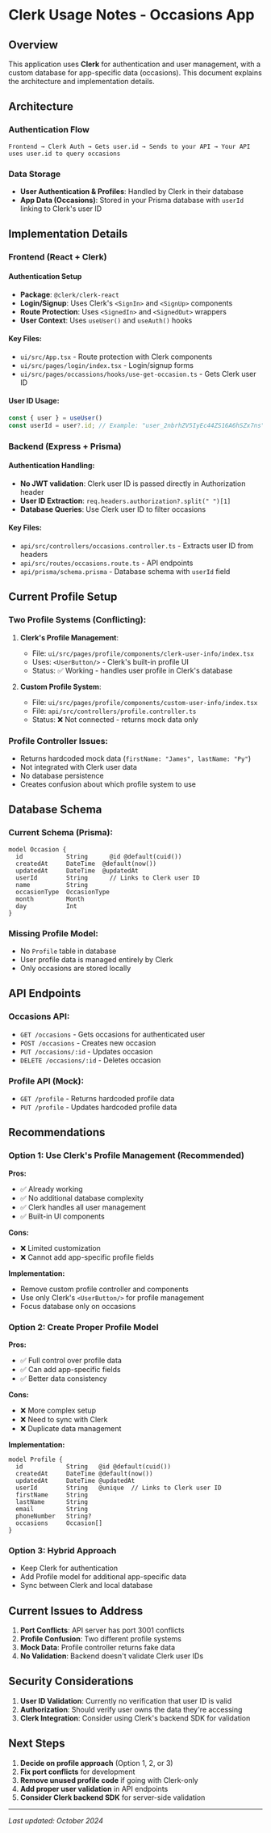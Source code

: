 # Clerk Usage Notes - Occasions App

## Overview

This application uses **Clerk** for authentication and user management, with a custom database for app-specific data (occasions). This document explains the architecture and implementation details.

## Architecture

### Authentication Flow
```
Frontend → Clerk Auth → Gets user.id → Sends to your API → Your API uses user.id to query occasions
```

### Data Storage
- **User Authentication & Profiles**: Handled by Clerk in their database
- **App Data (Occasions)**: Stored in your Prisma database with `userId` linking to Clerk's user ID

## Implementation Details

### Frontend (React + Clerk)

#### Authentication Setup
- **Package**: `@clerk/clerk-react`
- **Login/Signup**: Uses Clerk's `<SignIn>` and `<SignUp>` components
- **Route Protection**: Uses `<SignedIn>` and `<SignedOut>` wrappers
- **User Context**: Uses `useUser()` and `useAuth()` hooks

#### Key Files:
- `ui/src/App.tsx` - Route protection with Clerk components
- `ui/src/pages/login/index.tsx` - Login/signup forms
- `ui/src/pages/occassions/hooks/use-get-occasion.ts` - Gets Clerk user ID

#### User ID Usage:
```typescript
const { user } = useUser()
const userId = user?.id; // Example: "user_2nbrhZV5IyEc44ZS16A6hSZx7ns"
```

### Backend (Express + Prisma)

#### Authentication Handling:
- **No JWT validation**: Clerk user ID is passed directly in Authorization header
- **User ID Extraction**: `req.headers.authorization?.split(" ")[1]`
- **Database Queries**: Use Clerk user ID to filter occasions

#### Key Files:
- `api/src/controllers/occasions.controller.ts` - Extracts user ID from headers
- `api/src/routes/occasions.route.ts` - API endpoints
- `api/prisma/schema.prisma` - Database schema with `userId` field

## Current Profile Setup

### Two Profile Systems (Conflicting):

1. **Clerk's Profile Management**:
   - File: `ui/src/pages/profile/components/clerk-user-info/index.tsx`
   - Uses: `<UserButton/>` - Clerk's built-in profile UI
   - Status: ✅ Working - handles user profile in Clerk's database

2. **Custom Profile System**:
   - File: `ui/src/pages/profile/components/custom-user-info/index.tsx`
   - File: `api/src/controllers/profile.controller.ts`
   - Status: ❌ Not connected - returns mock data only

### Profile Controller Issues:
- Returns hardcoded mock data (`firstName: "James", lastName: "Py"`)
- Not integrated with Clerk user data
- No database persistence
- Creates confusion about which profile system to use

## Database Schema

### Current Schema (Prisma):
```prisma
model Occasion {
  id            String      @id @default(cuid())
  createdAt     DateTime  @default(now())
  updatedAt     DateTime  @updatedAt
  userId        String      // Links to Clerk user ID
  name          String
  occasionType  OccasionType
  month         Month
  day           Int
}
```

### Missing Profile Model:
- No `Profile` table in database
- User profile data is managed entirely by Clerk
- Only occasions are stored locally

## API Endpoints

### Occasions API:
- `GET /occasions` - Gets occasions for authenticated user
- `POST /occasions` - Creates new occasion
- `PUT /occasions/:id` - Updates occasion
- `DELETE /occasions/:id` - Deletes occasion

### Profile API (Mock):
- `GET /profile` - Returns hardcoded profile data
- `PUT /profile` - Updates hardcoded profile data

## Recommendations

### Option 1: Use Clerk's Profile Management (Recommended)
**Pros:**
- ✅ Already working
- ✅ No additional database complexity
- ✅ Clerk handles all user management
- ✅ Built-in UI components

**Cons:**
- ❌ Limited customization
- ❌ Cannot add app-specific profile fields

**Implementation:**
- Remove custom profile controller and components
- Use only Clerk's `<UserButton/>` for profile management
- Focus database only on occasions

### Option 2: Create Proper Profile Model
**Pros:**
- ✅ Full control over profile data
- ✅ Can add app-specific fields
- ✅ Better data consistency

**Cons:**
- ❌ More complex setup
- ❌ Need to sync with Clerk
- ❌ Duplicate data management

**Implementation:**
```prisma
model Profile {
  id            String   @id @default(cuid())
  createdAt     DateTime @default(now())
  updatedAt     DateTime @updatedAt
  userId        String   @unique  // Links to Clerk user ID
  firstName     String
  lastName      String
  email         String
  phoneNumber   String?
  occasions     Occasion[]
}
```

### Option 3: Hybrid Approach
- Keep Clerk for authentication
- Add Profile model for additional app-specific data
- Sync between Clerk and local database

## Current Issues to Address

1. **Port Conflicts**: API server has port 3001 conflicts
2. **Profile Confusion**: Two different profile systems
3. **Mock Data**: Profile controller returns fake data
4. **No Validation**: Backend doesn't validate Clerk user IDs

## Security Considerations

1. **User ID Validation**: Currently no verification that user ID is valid
2. **Authorization**: Should verify user owns the data they're accessing
3. **Clerk Integration**: Consider using Clerk's backend SDK for validation

## Next Steps

1. **Decide on profile approach** (Option 1, 2, or 3)
2. **Fix port conflicts** for development
3. **Remove unused profile code** if going with Clerk-only
4. **Add proper user validation** in API endpoints
5. **Consider Clerk backend SDK** for server-side validation

---

*Last updated: October 2024*
